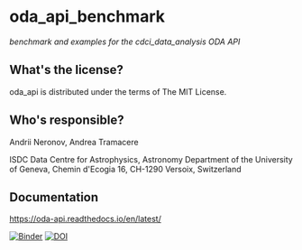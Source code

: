 oda_api_benchmark
==========================================
*benchmark and examples for the   cdci_data_analysis ODA API*

What's the license?
-------------------

oda_api is distributed under the terms of The MIT License.

Who's responsible?
-------------------
Andrii Neronov, Andrea Tramacere

ISDC Data Centre for Astrophysics, Astronomy Department of the University of Geneva, Chemin d'Ecogia 16, CH-1290 Versoix, Switzerland




Documentation
-------------------
https://oda-api.readthedocs.io/en/latest/


[![Binder](https://mybinder.org/badge_logo.svg)](https://mybinder.org/v2/gh/cdcihub/oda_api_benchmark/develop)
[![DOI](https://zenodo.org/badge/189023180.svg)](https://zenodo.org/badge/latestdoi/189023180)
